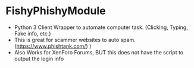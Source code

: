 # FishyPhishyModule
 - Python 3 Client Wrapper to automate computer task. (Clicking, Typing, Fake info, etc.)
 - This is great for scammer websites to auto spam. (https://www.phishtank.com/) )
 - Also Works for XenForo Forums, BUT this does not have the script to output the login info

